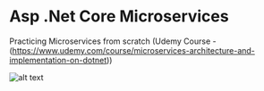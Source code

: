 # Asp .Net Core Microservices
Practicing Microservices from scratch (Udemy Course - (https://www.udemy.com/course/microservices-architecture-and-implementation-on-dotnet))

![alt text](https://user-images.githubusercontent.com/1147445/110304529-c5b70180-800c-11eb-832b-a2751b5bda76.png)

